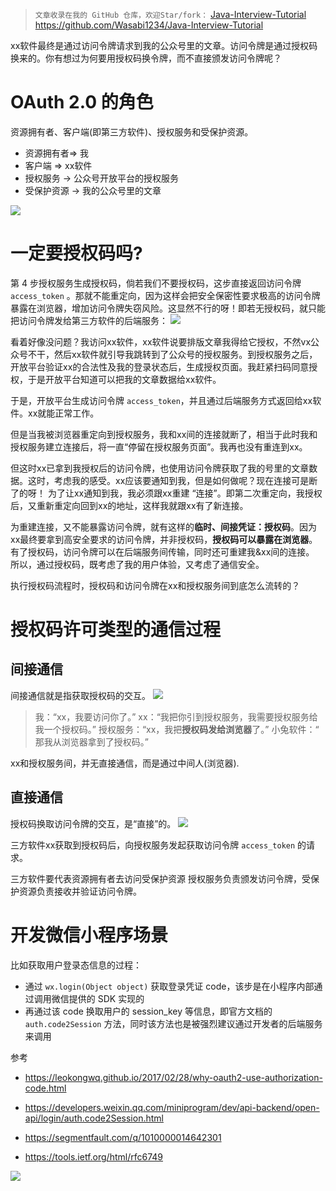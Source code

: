 > `文章收录在我的 GitHub 仓库，欢迎Star/fork：`
> [Java-Interview-Tutorial](https://github.com/Wasabi1234/Java-Interview-Tutorial)
> https://github.com/Wasabi1234/Java-Interview-Tutorial

xx软件最终是通过访问令牌请求到我的公众号里的文章。访问令牌是通过授权码换来的。你有想过为何要用授权码换令牌，而不直接颁发访问令牌呢？

# OAuth 2.0 的角色
资源拥有者、客户端(即第三方软件)、授权服务和受保护资源。

- 资源拥有者=> 我
- 客户端 => xx软件
- 授权服务 -> 公众号开放平台的授权服务
- 受保护资源 -> 我的公众号里的文章


![](https://img-blog.csdnimg.cn/20201018001849588.png?x-oss-process=image/watermark,type_ZmFuZ3poZW5naGVpdGk,shadow_10,text_aHR0cHM6Ly9ibG9nLmNzZG4ubmV0L3FxXzMzNTg5NTEw,size_1,color_FFFFFF,t_70#pic_center)


# 一定要授权码吗?

第 4 步授权服务生成授权码，倘若我们不要授权码，这步直接返回访问令牌`access_token` 。那就不能重定向，因为这样会把安全保密性要求极高的访问令牌暴露在浏览器，增加访问令牌失窃风险。这显然不行的呀！即若无授权码，就只能把访问令牌发给第三方软件的后端服务：
![](https://img-blog.csdnimg.cn/20201018005205945.png?x-oss-process=image/watermark,type_ZmFuZ3poZW5naGVpdGk,shadow_10,text_aHR0cHM6Ly9ibG9nLmNzZG4ubmV0L3FxXzMzNTg5NTEw,size_1,color_FFFFFF,t_70#pic_center)

看着好像没问题？我访问xx软件，xx软件说要排版文章我得给它授权，不然vx公众号不干，然后xx软件就引导我跳转到了公众号的授权服务。到授权服务之后，开放平台验证xx的合法性及我的登录状态后，生成授权页面。我赶紧扫码同意授权，于是开放平台知道可以把我的文章数据给xx软件。

于是，开放平台生成访问令牌 `access_token`，并且通过后端服务方式返回给xx软件。xx就能正常工作。

但是当我被浏览器重定向到授权服务，我和xx间的连接就断了，相当于此时我和授权服务建立连接后，将一直“停留在授权服务页面”。我再也没有重连到xx。

但这时xx已拿到我授权后的访问令牌，也使用访问令牌获取了我的号里的文章数据。这时，考虑我的感受。xx应该要通知到我，但是如何做呢？现在连接可是断了的呀！
为了让xx通知到我，我必须跟xx重建 “连接”。即第二次重定向，我授权后，又重新重定向回到xx的地址，这样我就跟xx有了新连接。


为重建连接，又不能暴露访问令牌，就有这样的**临时、间接凭证：授权码**。因为xx最终要拿到高安全要求的访问令牌，并非授权码，**授权码可以暴露在浏览器**。
有了授权码，访问令牌可以在后端服务间传输，同时还可重建我&xx间的连接。
所以，通过授权码，既考虑了我的用户体验，又考虑了通信安全。

执行授权码流程时，授权码和访问令牌在xx和授权服务间到底怎么流转的？

# 授权码许可类型的通信过程

## 间接通信
间接通信就是指获取授权码的交互。
![](https://img-blog.csdnimg.cn/20201018044054921.png?x-oss-process=image/watermark,type_ZmFuZ3poZW5naGVpdGk,shadow_10,text_aHR0cHM6Ly9ibG9nLmNzZG4ubmV0L3FxXzMzNTg5NTEw,size_1,color_FFFFFF,t_70#pic_center)

> 我：“xx，我要访问你了。”
xx：“我把你引到授权服务，我需要授权服务给我一个授权码。”
授权服务：“xx，我把**授权码发给浏览器**了。”
小兔软件：“ 那我从浏览器拿到了授权码。”

xx和授权服务间，并无直接通信，而是通过中间人(浏览器).

## 直接通信
授权码换取访问令牌的交互，是“直接”的。
![](https://img-blog.csdnimg.cn/20201018044618552.png?x-oss-process=image/watermark,type_ZmFuZ3poZW5naGVpdGk,shadow_10,text_aHR0cHM6Ly9ibG9nLmNzZG4ubmV0L3FxXzMzNTg5NTEw,size_1,color_FFFFFF,t_70#pic_center)

三方软件xx获取到授权码后，向授权服务发起获取访问令牌 `access_token` 的请求。

三方软件要代表资源拥有者去访问受保护资源
授权服务负责颁发访问令牌，受保护资源负责接收并验证访问令牌。

# 开发微信小程序场景
比如获取用户登录态信息的过程：
- 通过 `wx.login(Object object)` 获取登录凭证 code，该步是在小程序内部通过调用微信提供的 SDK 实现的
- 再通过该 code 换取用户的 session_key 等信息，即官方文档的 `auth.code2Session` 方法，同时该方法也是被强烈建议通过开发者的后端服务来调用

参考
- https://leokongwq.github.io/2017/02/28/why-oauth2-use-authorization-code.html


- https://developers.weixin.qq.com/miniprogram/dev/api-backend/open-api/login/auth.code2Session.html


- https://segmentfault.com/q/1010000014642301


- https://tools.ietf.org/html/rfc6749


![](https://img-blog.csdnimg.cn/20200825235213822.png?x-oss-process=image/watermark,type_ZmFuZ3poZW5naGVpdGk,shadow_10,text_aHR0cHM6Ly9ibG9nLmNzZG4ubmV0L3FxXzMzNTg5NTEw,size_1,color_FFFFFF,t_70#pic_center)